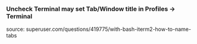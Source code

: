 ### Uncheck Terminal may set Tab/Window title in Profiles -> Terminal


source: superuser.com/questions/419775/with-bash-iterm2-how-to-name-tabs
